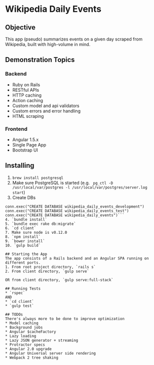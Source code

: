 # Wikipedia Daily Events

## Objective
This app (pseudo) summarizes events on a given day scraped from Wikipedia, built with high-volume in mind.

## Demonstration Topics
### Backend
* Ruby on Rails
* RESTful APIs
* HTTP caching
* Action caching
* Custom model and api validators
* Custom errors and error handling
* HTML scraping

### Frontend
* Angular 1.5.x
* Single Page App
* Bootstrap UI

## Installing
1. `brew install postgresql`
2. Make sure PostgreSQL is started (e.g. ` pg_ctl -D /usr/local/var/postgres -l /usr/local/var/postgres/server.log start`)
3. Create DBs
```conn = PG.connect(dbname: 'postgres')
conn.exec("CREATE DATABASE wikipedia_daily_events_development")
conn.exec("CREATE DATABASE wikipedia_daily_events_test")
conn.exec("CREATE DATABASE wikipedia_daily_events")```
4. `bundle install`
5. `bundle exec rake db:migrate`
6. `cd client`
7. Make sure node is v0.12.0
8. `npm install`
9. `bower install`
10. `gulp build`

## Starting the App
The app consists of a Rails backend and an Angular SPA running on different ports.
1. From root project directory, `rails s`
2. From client directory, `gulp serve`

OR from client directory, `gulp serve:full-stack`

## Running Tests
* `rspec`
AND
* `cd client`
* `gulp test`

## TODOs
There's always more to be done to improve optimization
* Model caching
* Background jobs
* Angular $cacheFactory
* Lazy loading
* Lazy JSON generator + streaming
* Protractor specs
* Angular 2.0 upgrade
* Angular Universal server side rendering
* Webpack 2 tree shaking